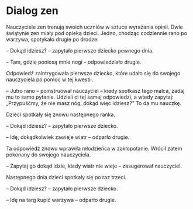 # Dialog zen

Nauczyciele zen trenują swoich uczniów w sztuce wyrażania opinii. Dwie świątynie zen miały pod opieką dzieci. Jedno, chodząc codziennie rano po warzywa, spotykało drugie po drodze.

– Dokąd idziesz? – zapytało pierwsze dziecko pewnego dnia.

– Tam, gdzie poniosą mnie nogi – odpowiedziało drugie.

Odpowiedź zaintrygowała pierwsze dziecko, które udało się do swojego nauczyciela po pomoc w tej kwestii.

– Jutro rano – poinstruował nauczyciel – kiedy spotkasz tego malca, zadaj mu to samo pytanie. Udzieli ci tej samej odpowiedzi, a wtedy zapytaj: „Przypuśćmy, że nie masz nóg, dokąd więc idziesz?” To da mu nauczkę.

Dzieci spotkały się znowu następnego ranka.

– Dokąd idziesz? – zapytało pierwsze dziecko.

– Idę, dokądkolwiek zawieje wiatr – odparło drugie.

Ta odpowiedź znowu wprawiła młodzieńca w zakłopotanie. Wrócił zatem pokonany do swojego nauczyciela.

– Zapytaj go dokąd idzie, kiedy wiatr nie wieje – zasugerował nauczyciel.

Następnego dnia dzieci spotkały się po raz trzeci.

– Dokąd idziesz? – zapytało pierwsze dziecko.

– Idę na targ kupić warzywa – odparło drugie.

